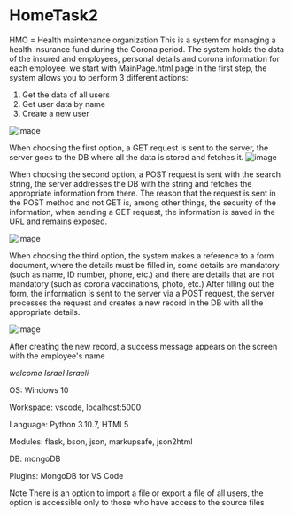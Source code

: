 # HomeTask2
HMO = Health maintenance organization
This is a system for managing a health insurance fund during the Corona period.
The system holds the data of the insured and employees, personal details and corona information for each employee.
we start with MainPage.html page
In the first step, the system allows you to perform 3 different actions:
1. Get the data of all users
2. Get user data by name
3. Create a new user

![image](https://github.com/MYHINDA/HomeTask2/assets/40015918/8e4444b9-c549-45ad-ac7b-2b53a51b9323)

When choosing the first option, a GET request is sent to the server, the server goes to the DB where all the data is stored and fetches it.
![image](https://github.com/MYHINDA/HomeTask2/assets/40015918/2fc6b29f-a79c-4249-9479-df29f4928bef)

When choosing the second option, a POST request is sent with the search string, the server addresses the DB with the string and fetches the appropriate information from there.
The reason that the request is sent in the POST method and not GET is, among other things, the security of the information, when sending a GET request, the information is saved in the URL and remains exposed.

![image](https://github.com/MYHINDA/HomeTask2/assets/40015918/14b197a4-a059-4b11-afcc-8be35750ffdf)

When choosing the third option, the system makes a reference to a form document, where the details must be filled in, some details are mandatory (such as name, ID number, phone, etc.) and there are details that are not mandatory (such as corona vaccinations, photo, etc.)
After filling out the form, the information is sent to the server via a POST request, the server processes the request and creates a new record in the DB with all the appropriate details.

![image](https://github.com/MYHINDA/HomeTask2/assets/40015918/91bd9f9a-f8ec-429a-85ec-b0ee0f3d8abf)

After creating the new record, a success message appears on the screen with the employee's name

*welcome Israel Israeli*
 
OS: Windows 10

Workspace: vscode, localhost:5000

Language: Python 3.10.7, HTML5

Modules: flask, bson, json, markupsafe, json2html

DB: mongoDB

Plugins: MongoDB for VS Code

Note
There is an option to import a file or export a file of all users, the option is accessible only to those who have access to the source files



